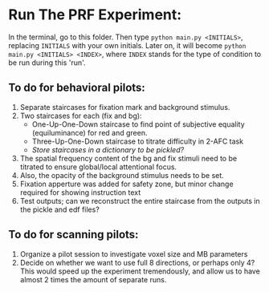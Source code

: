 # Run The PRF Experiment:
In the terminal, go to this folder. Then type ```python main.py <INITIALS>```, replacing `INITIALS` with your own initials. Later on, it will become ```python main.py <INITIALS> <INDEX>```, where `INDEX` stands for the type of condition to be run during this 'run'.

## To do for behavioral pilots:

1. Separate staircases for fixation mark and background stimulus.
2. Two staircases for each (fix and bg): 
    * One-Up-One-Down staircase to find point of subjective equality (equiluminance) for red and green.
    * Three-Up-One-Down staircase to titrate difficulty in 2-AFC task
    * *Store staircases in a dictionary to be pickled?*
3. The spatial frequency content of the bg and fix stimuli need to be titrated to ensure global/local attentional focus. 
4. Also, the opacity of the background stimulus needs to be set.
5. Fixation apperture was added for safety zone, but minor change required for showing instruction text 
7. Test outputs; can we reconstruct the entire staircase from the outputs in the pickle and edf files?


## To do for scanning pilots:

1. Organize a pilot session to investigate voxel size and MB parameters
2. Decide on whether we want to use full 8 directions, or perhaps only 4? This would speed up the experiment tremendously, and allow us to have almost 2 times the amount of separate runs.

